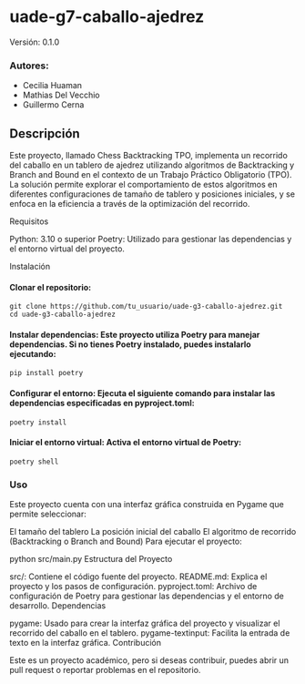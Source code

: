 # uade-g7-caballo-ajedrez

Versión: 0.1.0

### Autores: 

- Cecilia Huaman
- Mathias Del Vecchio
- Guillermo Cerna

## Descripción

Este proyecto, llamado Chess Backtracking TPO, implementa un recorrido del caballo en un tablero de ajedrez utilizando algoritmos de Backtracking y Branch and Bound en el contexto de un Trabajo Práctico Obligatorio (TPO). La solución permite explorar el comportamiento de estos algoritmos en diferentes configuraciones de tamaño de tablero y posiciones iniciales, y se enfoca en la eficiencia a través de la optimización del recorrido.

Requisitos

Python: 3.10 o superior
Poetry: Utilizado para gestionar las dependencias y el entorno virtual del proyecto.

Instalación

#### Clonar el repositorio:
    git clone https://github.com/tu_usuario/uade-g3-caballo-ajedrez.git
    cd uade-g3-caballo-ajedrez

#### Instalar dependencias: Este proyecto utiliza Poetry para manejar dependencias. Si no tienes Poetry instalado, puedes instalarlo ejecutando:
    pip install poetry

#### Configurar el entorno: Ejecuta el siguiente comando para instalar las dependencias especificadas en pyproject.toml:
    poetry install

#### Iniciar el entorno virtual: Activa el entorno virtual de Poetry:
    poetry shell

### Uso
Este proyecto cuenta con una interfaz gráfica construida en Pygame que permite seleccionar:

El tamaño del tablero
La posición inicial del caballo
El algoritmo de recorrido (Backtracking o Branch and Bound)
Para ejecutar el proyecto:

python src/main.py
Estructura del Proyecto

src/: Contiene el código fuente del proyecto.
README.md: Explica el proyecto y los pasos de configuración.
pyproject.toml: Archivo de configuración de Poetry para gestionar las dependencias y el entorno de desarrollo.
Dependencias

pygame: Usado para crear la interfaz gráfica del proyecto y visualizar el recorrido del caballo en el tablero.
pygame-textinput: Facilita la entrada de texto en la interfaz gráfica.
Contribución

Este es un proyecto académico, pero si deseas contribuir, puedes abrir un pull request o reportar problemas en el repositorio.
